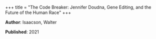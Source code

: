 +++
title = "The Code Breaker: Jennifer Doudna, Gene Editing, and the Future of the Human Race"
+++



**Author**: Isaacson, Walter

**Published**: 2021
